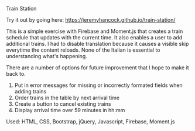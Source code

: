 Train Station

Try it out by going here: https://jeremyhancock.github.io/train-station/

This is a simple exercise with Firebase and Moment.js that creates a train schedule that updates with the current time. It also enables a user to add additional trains. I had to disable translation because it causes a visible skip everytime the content reloads. None of the Italian is essential to understanding what's happening.

There are a number of options for future improvement that I hope to make it back to.
1. Put in error messages for missing or incorrectly formated fields when adding trains
2. Order trains in the table by next arrival time
3. Create a button to cancel existing trains
4. Display arrival time over 59 minutes in hh:mm

Used: HTML, CSS, Bootstrap, jQuery, Javascript, Firebase, Moment.js
